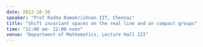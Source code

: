 ```yaml
---
date: 2012-10-30
speaker: "Prof Radha Ramakrishnan IIT, Chennai"
title: "Shift invariant spaces on the real line and on compact groups"
time: "11:00 am- 12:00 noon"
venue: "Department of Mathematics, Lecture Hall III"
---
```


